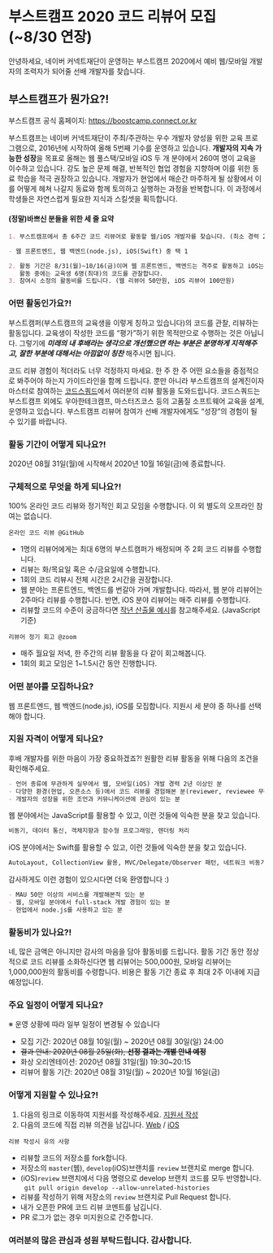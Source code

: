 # 부스트캠프 2020 코드 리뷰어 모집(~8/30 연장)

안녕하세요, 네이버 커넥트재단이 운영하는 부스트캠프 2020에서 예비 웹/모바일 개발자의 조력자가 되어줄 선배 개발자를 찾습니다.

## 부스트캠프가 뭔가요?!

부스트캠프 공식 홈페이지: https://boostcamp.connect.or.kr

부스트캠프는 네이버 커넥트재단이 주최/주관하는 우수 개발자 양성을 위한 교육 프로그램으로, 2016년에 시작하여 올해 5번째 기수를 운영하고 있습니다. **개발자의 지속 가능한 성장**을 목표로 올해는 웹 풀스택/모바일 iOS 두 개 분야에서 260여 명이 교육을 이수하고 있습니다. 강도 높은 문제 해결, 반복적인 협업 경험을 지향하며 이를 위한 동료 학습을 적극 권장하고 있습니다. 개발자가 현업에서 매순간 마주하게 될 상황에서 이를 어떻게 헤쳐 나갈지 동료와 함께 토의하고 실행하는 과정을 반복합니다. 이 과정에서 학생들은 자연스럽게 필요한 지식과 스킬셋을 획득합니다.

#### (정말)바쁘신 분들을 위한 세 줄 요약

```markdown
1. 부스트캠프에서 총 6주간 코드 리뷰어로 활동할 웹/iOS 개발자를 찾습니다. (최소 경력 2년 이상)

- 웹 프론트엔드, 웹 백엔드(node.js), iOS(Swift) 중 택 1

2. 활동 기간은 8/31(월)~10/16(금)이며 웹 프론트엔드, 백엔드는 격주로 활동하고 iOS는 매주 활동합니다.
   활동 중에는 교육생 6명(최대)의 코드를 관찰합니다.
3. 참여시 소정의 활동비를 드립니다. (웹 리뷰어 50만원, iOS 리뷰어 100만원)
```

### 어떤 활동인가요?!

부스트캠퍼(부스트캠프의 교육생을 이렇게 칭하고 있습니다)의 코드를 관찰, 리뷰하는 활동입니다. 교육생이 작성한 코드를 “평가”하기 위한 목적만으로 수행하는 것은 아닙니다. 그렇기에 **_미래의 내 후배라는 생각으로 개선했으면 하는 부분은 분명하게 지적해주고, 잘한 부분에 대해서는 아낌없이 칭찬_** 해주시면 됩니다.

코드 리뷰 경험이 적더라도 너무 걱정하지 마세요. 한 주 한 주 어떤 요소들을 중점적으로 봐주어야 하는지 가이드라인을 함께 드립니다. 뿐만 아니라 부스트캠프의 설계진이자 마스터로 참여하는 [코드스쿼드](https://codesquad.kr)에서 여러분의 리뷰 활동을 도와드립니다. 코드스쿼드는 부스트캠프 외에도 우아한테크캠프, 마스터즈코스 등의 고품질 소프트웨어 교육을 설계, 운영하고 있습니다. 부스트캠프 리뷰어 참여가 선배 개발자에게도 “성장”의 경험이 될 수 있기를 바랍니다.

### 활동 기간이 어떻게 되나요?!

2020년 08월 31일(월)에 시작해서 2020년 10월 16일(금)에 종료합니다.

### 구체적으로 무엇을 하게 되나요?!

100% 온라인 코드 리뷰와 정기적인 회고 모임을 수행합니다. 이 외 별도의 오프라인 참여는 없습니다.

`온라인 코드 리뷰 @GitHub`

- 1명의 리뷰어에게는 최대 6명의 부스트캠퍼가 배정되며 주 2회 코드 리뷰를 수행합니다.
- 리뷰는 화/목요일 혹은 수/금요일에 수행합니다.
- 1회의 코드 리뷰시 전체 시간은 2시간을 권장합니다.
- 웹 분야는 프론트엔드, 백엔드를 번갈아 가며 개발합니다. 따라서, 웹 분야 리뷰어는 2주마다 리뷰를 수행합니다. 반면, iOS 분야 리뷰어는 매주 리뷰를 수행합니다.
- 리뷰할 코드의 수준이 궁금하다면 [작년 산출물 예시](https://github.com/connectfoundation/review_2020/tree/master/review_practice)를 참고해주세요. (JavaScript 기준)

`리뷰어 정기 회고 @zoom`

- 매주 월요일 저녁, 한 주간의 리뷰 활동을 다 같이 회고해봅니다.
- 1회의 회고 모임은 1~1.5시간 동안 진행합니다.

### 어떤 분야를 모집하나요?

웹 프론트엔드, 웹 백엔드(node.js), iOS를 모집합니다. 지원시 세 분야 중 하나를 선택해야 합니다.

### 지원 자격이 어떻게 되나요?

후배 개발자를 위한 마음이 가장 중요하겠죠?! 원활한 리뷰 활동을 위해 다음의 조건을 확인해주세요.

```markdown
- 언어 종류에 무관하게 실무에서 웹, 모바일(iOS) 개발 경력 2년 이상인 분
- 다양한 환경(현업, 오픈소스 등)에서 코드 리뷰를 경험해본 분(reviewer, reviewee 무관)
- 개발자의 성장을 위한 조언과 커뮤니케이션에 관심이 있는 분
```

웹 분야에서는 JavaScript를 활용할 수 있고, 이런 것들에 익숙한 분을 찾고 있습니다.

```markdown
비동기, 데이터 통신, 객체지향과 함수형 프로그래밍, 렌더링 처리
```

iOS 분야에서는 Swift를 활용할 수 있고, 이런 것들에 익숙한 분을 찾고 있습니다.

```markdown
AutoLayout, CollectionView 활용, MVC/Delegate/Observer 패턴, 네트워크 비동기 프로그래밍
```

감사하게도 이런 경험이 있으시다면 더욱 환영합니다 :)

```markdown
- MAU 50만 이상의 서비스를 개발해본적 있는 분
- 웹, 모바일 분야에서 full-stack 개발 경험이 있는 분
- 현업에서 node.js를 사용하고 있는 분
```

### 활동비가 있나요?!

네, 많은 금액은 아니지만 감사의 마음을 담아 활동비를 드립니다. 활동 기간 동안 정상적으로 코드 리뷰를 소화하신다면 웹 리뷰어는 500,000원, 모바일 리뷰어는 1,000,000원의 활동비를 수령합니다. 비용은 활동 기간 종료 후 최대 2주 이내에 지급 예정입니다.

### 주요 일정이 어떻게 되나요?

※ 운영 상황에 따라 일부 일정이 변경될 수 있습니다

- 모집 기간: 2020년 08월 10일(월) ~ 2020년 08월 30일(일) 24:00
- <del>결과 안내: 2020년 08월 25일(화), **선정 결과는 개별 안내 예정** </del>
- 화상 오리엔테이션: 2020년 08월 31일(월) 19:30~20:15
- 리뷰어 활동 기간: 2020년 08월 31일(월) ~ 2020년 10월 16일(금)

### 어떻게 지원할 수 있나요?!

1. 다음의 링크로 이동하여 지원서를 작성해주세요. [지원서 작성](http://naver.me/5Lf85crc)
2. 다음의 코드에 직접 리뷰 의견을 남깁니다. [Web](https://github.com/connectfoundation/review_2020/tree/master/review_practice) / [iOS](https://github.com/boostcamp-3rd/iOS-teamA1)

`리뷰 작성시 유의 사항`

- 리뷰할 코드의 저장소를 fork합니다.
- 저장소의 `master`(웹), `develop`(iOS)브랜치를 `review` 브랜치로 merge 합니다.
- (iOS)`review` 브랜치에서 다음 명령으로 develop 브랜치 코드를 모두 반영합니다. <br/>
  ` git pull origin develop --allow-unrelated-histories`
- 리뷰를 작성하기 위해 저장소의 `review` 브랜치로 Pull Request 합니다.
- 내가 오픈한 PR에 코드 리뷰 코멘트를 남깁니다.
- PR 로그가 없는 경우 미지원으로 간주합니다.

### 여러분의 많은 관심과 성원 부탁드립니다. 감사합니다.
